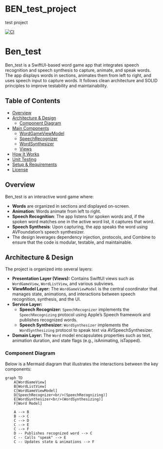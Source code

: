 # BEN_test_project
test project

[![CI](https://github.com/virtuoussong/BEN_test_project/actions/workflows/swift-test.yml/badge.svg)](https://github.com/virtuoussong/BEN_test_project/actions/workflows/swift-test.yml)

# Ben_test

Ben_test is a SwiftUI-based word game app that integrates speech recognition and speech synthesis to capture, animate, and speak words. The app displays words in sections, animates them from left to right, and uses speech input to capture words. It follows clean architecture and SOLID principles to improve testability and maintainability.

## Table of Contents

- [Overview](#overview)
- [Architecture & Design](#architecture--design)
  - [Component Diagram](#component-diagram)
- [Main Components](#main-components)
  - [WordGameViewModel](#wordgameviewmodel)
  - [SpeechRecognizer](#speechrecognizer)
  - [WordSynthesizer](#wordsynthesizer)
  - [Views](#views)
- [How It Works](#how-it-works)
- [Unit Testing](#unit-testing)
- [Setup & Requirements](#setup--requirements)
- [License](#license)

## Overview

Ben_test is an interactive word game where:
- **Words** are organized in sections and displayed on-screen.
- **Animation**: Words animate from left to right.
- **Speech Recognition**: The app listens for spoken words and, if the spoken word matches one in the active word list, it captures that word.
- **Speech Synthesis**: Upon capturing, the app speaks the word using AVFoundation’s speech synthesizer.
- The design leverages dependency injection, protocols, and Combine to ensure that the code is modular, testable, and maintainable.

## Architecture & Design

The project is organized into several layers:
- **Presentation Layer (Views):** Contains SwiftUI views such as `WordGameView`, `WordListView`, and various subviews.
- **ViewModel Layer:** The `WordGameViewModel` is the central coordinator that manages state, animations, and interactions between speech recognition, synthesis, and the UI.
- **Service Layer:**
  - **Speech Recognizer:** `SpeechRecognizer` implements the `SpeechRecognizing` protocol using Apple’s Speech framework and publishes recognized words.
  - **Speech Synthesizer:** `WordSynthesizer` implements the `WordSynthesizing` protocol to speak text via AVSpeechSynthesizer.
- **Domain Layer:** The `Word` model encapsulates properties such as text, animation duration, and state flags (e.g., isAnimating, isTapped).

### Component Diagram

Below is a Mermaid diagram that illustrates the interactions between the key components:

```mermaid
graph TD
    A[WordGameView]
    B[WordListView]
    C[WordGameViewModel]
    D[SpeechRecognizer<br/>(SpeechRecognizing)]
    E[WordSynthesizer<br/>(WordSynthesizing)]
    F[Word Model]
    
    A --> B
    B --> C
    C --> D
    C --> E
    C --> F
    D -- Publishes recognized word --> C
    C -- Calls "speak" --> E
    C -- Updates state & animations --> F
